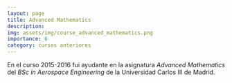 ```yaml
---
layout: page
title: Advanced Mathematics
description:
img: assets/img/course_advanced_mathematics.png
importance: 6
category: cursos anteriores
---
```


En el curso 2015-2016 fui ayudante en la asignatura _Advanced Mathematics_ del _BSc in Aerospace Engineering_ de la Universidad Carlos III de Madrid.
